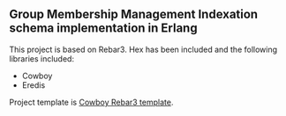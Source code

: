 ## Group Membership Management Indexation schema implementation in Erlang

This project is based on Rebar3. Hex has been included and the following libraries included:
- Cowboy
- Eredis

Project template is [Cowboy Rebar3 template](https://github.com/sfinnie/rebar3_cowboy).

